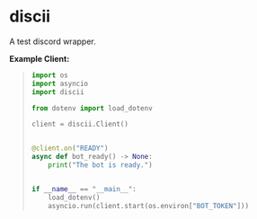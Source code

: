 # discii
A test discord wrapper.

**Example Client:**
> ```py
> import os
> import asyncio
> import discii
>
> from dotenv import load_dotenv
>
> client = discii.Client()
>
>
> @client.on("READY")
> async def bot_ready() -> None:
>     print("The bot is ready.")
>
>
> if __name__ == "__main__":
>     load_dotenv()
>     asyncio.run(client.start(os.environ["BOT_TOKEN"]))
> ```